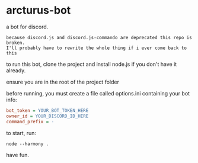 # arcturus-bot
a bot for discord.

```
because discord.js and discord.js-commando are deprecated this repo is broken.
I'll probably have to rewrite the whole thing if i ever come back to this 
```

to run this bot, clone the project and install node.js if you don't have it already.

ensure you are in the root of the project folder 

before running, you must create a file called options.ini containing your bot info:
```ini
bot_token = YOUR_BOT_TOKEN_HERE
owner_id = YOUR_DISCORD_ID_HERE
command_prefix = -
```

to start, run:
```console
node --harmony .
```

have fun.
